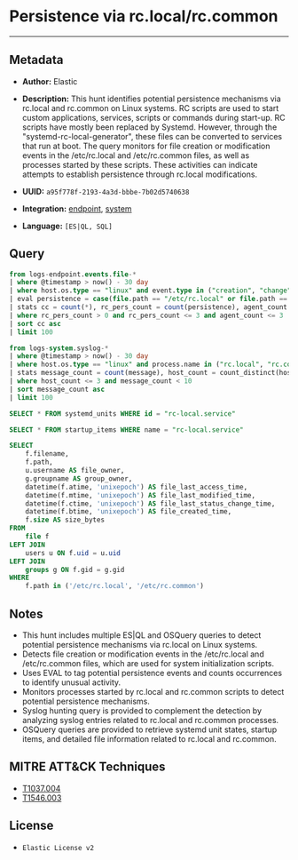# Persistence via rc.local/rc.common

---

## Metadata

- **Author:** Elastic
- **Description:** This hunt identifies potential persistence mechanisms via rc.local and rc.common on Linux systems. RC scripts are used to start custom applications, services, scripts or commands during start-up. RC scripts have mostly been replaced by Systemd. However, through the "systemd-rc-local-generator", these files can be converted to services that run at boot. The query monitors for file creation or modification events in the /etc/rc.local and /etc/rc.common files, as well as processes started by these scripts. These activities can indicate attempts to establish persistence through rc.local modifications.

- **UUID:** `a95f778f-2193-4a3d-bbbe-7b02d5740638`
- **Integration:** [endpoint](https://docs.elastic.co/integrations/endpoint), [system](https://docs.elastic.co/integrations/system)
- **Language:** `[ES|QL, SQL]`

## Query

```sql
from logs-endpoint.events.file-*
| where @timestamp > now() - 30 day
| where host.os.type == "linux" and event.type in ("creation", "change") and (file.path == "/etc/rc.local" or file.path == "/etc/rc.common")
| eval persistence = case(file.path == "/etc/rc.local" or file.path == "/etc/rc.common", process.name, null)
| stats cc = count(*), rc_pers_count = count(persistence), agent_count = count(agent.id) by process.executable
| where rc_pers_count > 0 and rc_pers_count <= 3 and agent_count <= 3
| sort cc asc
| limit 100
```

```sql
from logs-system.syslog-*
| where @timestamp > now() - 30 day
| where host.os.type == "linux" and process.name in ("rc.local", "rc.common")
| stats message_count = count(message), host_count = count_distinct(host.name) by message
| where host_count <= 3 and message_count < 10
| sort message_count asc
| limit 100
```

```sql
SELECT * FROM systemd_units WHERE id = "rc-local.service"
```

```sql
SELECT * FROM startup_items WHERE name = "rc-local.service"
```

```sql
SELECT
    f.filename,
    f.path,
    u.username AS file_owner,
    g.groupname AS group_owner,
    datetime(f.atime, 'unixepoch') AS file_last_access_time,
    datetime(f.mtime, 'unixepoch') AS file_last_modified_time,
    datetime(f.ctime, 'unixepoch') AS file_last_status_change_time,
    datetime(f.btime, 'unixepoch') AS file_created_time,
    f.size AS size_bytes
FROM
    file f
LEFT JOIN
    users u ON f.uid = u.uid
LEFT JOIN
    groups g ON f.gid = g.gid
WHERE
    f.path in ('/etc/rc.local', '/etc/rc.common')
```

## Notes

- This hunt includes multiple ES|QL and OSQuery queries to detect potential persistence mechanisms via rc.local on Linux systems.
- Detects file creation or modification events in the /etc/rc.local and /etc/rc.common files, which are used for system initialization scripts.
- Uses EVAL to tag potential persistence events and counts occurrences to identify unusual activity.
- Monitors processes started by rc.local and rc.common scripts to detect potential persistence mechanisms.
- Syslog hunting query is provided to complement the detection by analyzing syslog entries related to rc.local and rc.common processes.
- OSQuery queries are provided to retrieve systemd unit states, startup items, and detailed file information related to rc.local and rc.common.
## MITRE ATT&CK Techniques

- [T1037.004](https://attack.mitre.org/techniques/T1037/004)
- [T1546.003](https://attack.mitre.org/techniques/T1546/003)

## License

- `Elastic License v2`
